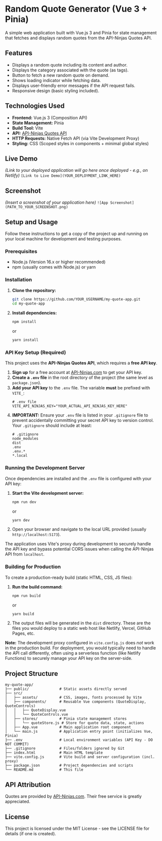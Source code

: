 # Random Quote Generator (Vue 3 + Pinia)

A simple web application built with Vue.js 3 and Pinia for state management that fetches and displays random quotes from the API-Ninjas Quotes API.

## Features

- Displays a random quote including its content and author.
- Displays the category associated with the quote (as tags).
- Button to fetch a new random quote on demand.
- Shows loading indicator while fetching data.
- Displays user-friendly error messages if the API request fails.
- Responsive design (basic styling included).

## Technologies Used

- **Frontend:** Vue.js 3 (Composition API)
- **State Management:** Pinia
- **Build Tool:** Vite
- **API:** [API-Ninjas Quotes API](https://api-ninjas.com/api/quotes)
- **HTTP Requests:** Native Fetch API (via Vite Development Proxy)
- **Styling:** CSS (Scoped styles in components + minimal global styles)

## Live Demo

_(Link to your deployed application will go here once deployed - e.g., on Netlify)_
`[Link to Live Demo](YOUR_DEPLOYMENT_LINK_HERE)`

## Screenshot

_(Insert a screenshot of your application here)_
`![App Screenshot](PATH_TO_YOUR_SCREENSHOT.png)`

## Setup and Usage

Follow these instructions to get a copy of the project up and running on your local machine for development and testing purposes.

### Prerequisites

- Node.js (Version 16.x or higher recommended)
- npm (usually comes with Node.js) or yarn

### Installation

1.  **Clone the repository:**
    ```bash
    git clone https://github.com/YOUR_USERNAME/my-quote-app.git
    cd my-quote-app
    ```
2.  **Install dependencies:**
    ```bash
    npm install
    ```
    or
    ```bash
    yarn install
    ```

### API Key Setup (Required)

This project uses the **API-Ninjas Quotes API**, which requires a **free API key**.

1.  **Sign up** for a free account at [API-Ninjas.com](https://api-ninjas.com/) to get your API key.
2.  **Create a `.env` file** in the root directory of the project (the same level as `package.json`).
3.  **Add your API key** to the `.env` file. The variable **must** be prefixed with `VITE_`:
    ```dotenv
    # .env file
    VITE_API_NINJAS_KEY="YOUR_ACTUAL_API_NINJAS_KEY_HERE"
    ```
4.  **IMPORTANT:** Ensure your `.env` file is listed in your `.gitignore` file to prevent accidentally committing your secret API key to version control. Your `.gitignore` should include at least:
    ```gitignore
    # .gitignore
    node_modules
    dist
    .env
    .env.*
    *.local
    ```

### Running the Development Server

Once dependencies are installed and the `.env` file is configured with your API key:

1.  **Start the Vite development server:**
    ```bash
    npm run dev
    ```
    or
    ```bash
    yarn dev
    ```
2.  Open your browser and navigate to the local URL provided (usually `http://localhost:5173`).

The application uses Vite's proxy during development to securely handle the API key and bypass potential CORS issues when calling the API-Ninjas API from `localhost`.

### Building for Production

To create a production-ready build (static HTML, CSS, JS files):

1.  **Run the build command:**
    ```bash
    npm run build
    ```
    or
    ```bash
    yarn build
    ```
2.  The output files will be generated in the `dist` directory. These are the files you would deploy to a static web host like Netlify, Vercel, GitHub Pages, etc.

**Note:** The development proxy configured in `vite.config.js` does _not_ work in the production build. For deployment, you would typically need to handle the API call differently, often using a serverless function (like Netlify Functions) to securely manage your API key on the server-side.

## Project Structure

```
my-quote-app/
├── public/              # Static assets directly served
├── src/
│   ├── assets/          # CSS, images, fonts processed by Vite
│   ├── components/      # Reusable Vue components (QuoteDisplay, QuoteControls)
│   │   ├── QuoteDisplay.vue
│   │   └── QuoteControls.vue
│   ├── stores/          # Pinia state management stores
│   │   └── quoteStore.js # Store for quote data, state, actions
│   ├── App.vue          # Main application root component
│   └── main.js          # Application entry point (initializes Vue, Pinia)
├── .env                 # Local environment variables (API Key - DO NOT COMMIT)
├── .gitignore           # Files/folders ignored by Git
├── index.html           # Main HTML template
├── vite.config.js       # Vite build and server configuration (incl. proxy)
├── package.json         # Project dependencies and scripts
└── README.md            # This file
```

## API Attribution

Quotes are provided by [API-Ninjas.com](https://api-ninjas.com/). Their free service is greatly appreciated.

## License

This project is licensed under the MIT License - see the LICENSE file for details (if one is created).
